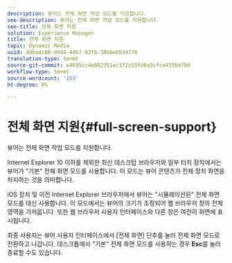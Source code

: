 ```yaml
---
description: 뷰어는 전체 화면 작업 모드를 지원합니다.
seo-description: 뷰어는 전체 화면 작업 모드를 지원합니다.
seo-title: 전체 화면 지원
solution: Experience Manager
title: 전체 화면 지원
topic: Dynamic Media
uuid: 4dbadc88-d9d4-44b7-83fb-38b8e6b34770
translation-type: tm+mt
source-git-commit: e4695cc4e882351ec3f2c55fd8a3cfca455bd79d
workflow-type: tm+mt
source-wordcount: '153'
ht-degree: 0%

---
```



# 전체 화면 지원{#full-screen-support}

뷰어는 전체 화면 작업 모드를 지원합니다.

Internet Explorer 10 이하를 제외한 최신 데스크탑 브라우저와 일부 터치 장치에서는 뷰어가 &quot;기본&quot; 전체 화면 모드를 사용합니다. 이 모드는 뷰어 콘텐츠가 전체 장치 화면을 차지하는 것을 의미합니다.

iOS 장치 및 이전 Internet Explorer 브라우저에서 뷰어는 &quot;시뮬레이션된&quot; 전체 화면 모드를 대신 사용합니다. 이 모드에서는 뷰어의 크기가 조정되어 웹 브라우저 창의 전체 영역을 가져옵니다. 또한 웹 브라우저 사용자 인터페이스와 다른 창은 여전히 화면에 표시됩니다.

최종 사용자는 뷰어 사용자 인터페이스에서 [전체 화면] 단추를 눌러 전체 화면 모드로 전환하고 나갑니다. 데스크톱에서 &quot;기본&quot; 전체 화면 모드를 사용하는 경우 **Esc**&#x200B;를 눌러 종료할 수도 있습니다.
